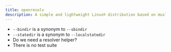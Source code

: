 ```yaml
---
title: openresolv
description: A simple and lightweight Linux® distribution based on musl libc and toybox
---
```


- `--bindir` is a synonym to `--sbindir`
- `--statedir` is a synonym to `--localstatedir`
- Do we need a resolver helper?
- There is no test suite
